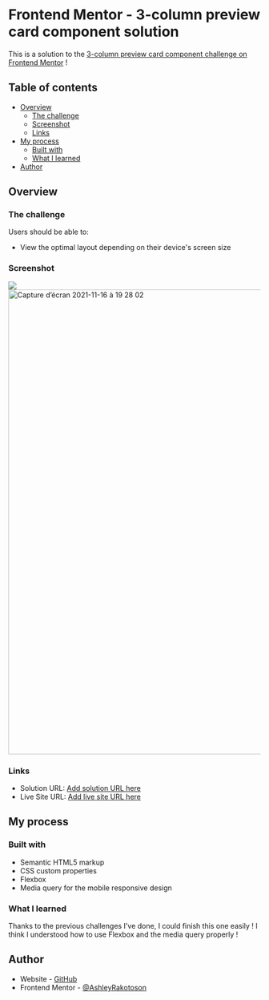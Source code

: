 # Frontend Mentor - 3-column preview card component solution

This is a solution to the [3-column preview card component challenge on Frontend Mentor](https://www.frontendmentor.io/challenges/3column-preview-card-component-pH92eAR2-) !

## Table of contents

- [Overview](#overview)
  - [The challenge](#the-challenge)
  - [Screenshot](#screenshot)
  - [Links](#links)
- [My process](#my-process)
  - [Built with](#built-with)
  - [What I learned](#what-i-learned)
- [Author](#author)

## Overview

### The challenge

Users should be able to:

- View the optimal layout depending on their device's screen size

### Screenshot

![](./screenshot.jpg)<img width="928" alt="Capture d’écran 2021-11-16 à 19 28 02" src="https://user-images.githubusercontent.com/78886716/141968703-53c5f148-fb0d-4863-9e7d-d25ab4eab7c2.png">


### Links

- Solution URL: [Add solution URL here](https://www.frontendmentor.io/solutions/responsive-css-flexbox-3column-preview-card-component-rfqWKX9uz)
- Live Site URL: [Add live site URL here](https://ashleyrakotoson.github.io/3-column-preview-card-component-main-challenge/)

## My process

### Built with

- Semantic HTML5 markup
- CSS custom properties
- Flexbox
- Media query for the mobile responsive design

### What I learned

Thanks to the previous challenges I've done, I could finish this one easily ! I think I understood how to use Flexbox and the media query properly !

## Author

- Website - [GitHub](https://github.com/AshleyRakotoson)
- Frontend Mentor - [@AshleyRakotoson](https://www.frontendmentor.io/profile/AshleyRakotoson)
